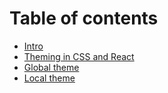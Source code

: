 # Table of contents

* [Intro](README.md)
* [Theming in CSS and React](page-1.md)
* [Global theme](global-theme.md)
* [Local theme](local-theme.md)
